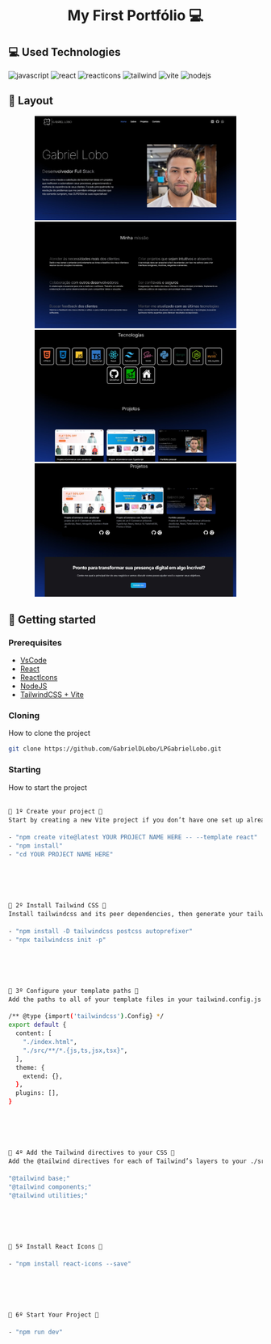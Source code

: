 [JAVASCRIPT__BADGE]: https://img.shields.io/badge/Javascript-000?style=for-the-badge&logo=javascript
[REACT__BADGE]: https://img.shields.io/badge/React-005CFE?style=for-the-badge&logo=react
[TAILWIND__BADGE]: https://img.shields.io/badge/-Tailwind%20CSS-%231a202c?style=for-the-badge&logo=tailwind-css
[VITE__BADGE]: https://img.shields.io/badge/Vite-646CFF?style=for-the-badge&logo=Vite&logoColor=white
[REACTICONS__BADGE]: https://img.shields.io/badge/React--Icons-61DAFB?style=for-the-badge&logo=react&logoColor=white
[NODEJS__BADGE]: https://camo.githubusercontent.com/0d58facab1be74748c39244ff3d990ae8ddd765af40263ed006219154ba90649/68747470733a2f2f696d672e736869656c64732e696f2f62616467652f6e6f64652e6a732d3644413535463f7374796c653d666f722d7468652d6261646765266c6f676f3d6e6f64652e6a73266c6f676f436f6c6f723d7768697465

<h1 align="center" style="font-weight: bold;">My First Portfólio 💻</h1>

<h2 id="layout">💻 Used Technologies</h2>

![javascript][JAVASCRIPT__BADGE]
![react][REACT__BADGE]
![reacticons][REACTICONS__BADGE]
![tailwind][TAILWIND__BADGE]
![vite][VITE__BADGE]
![nodejs][NODEJS__BADGE]


<h2 id="layout">🎨 Layout</h2>

<p align="center">
    <img src="https://github.com/GabrielDLobo/LPGabrielLobo/blob/main/src/assets/ImgPortfolioPessoalGabrielLobo.jpg" alt="Image Example" width="400px">
    <img src="https://github.com/GabrielDLobo/LPGabrielLobo/blob/main/src/assets/ImgPortfolioPessoalGabrielLoboAbout.jpg" alt="Image Example" width="400px">
    <img src="https://github.com/GabrielDLobo/LPGabrielLobo/blob/main/src/assets/ImgPortfolioPessoalGabrielLoboTechnologiesAndProjects.jpg" alt="Image Example" width="400px">
    <img src="https://github.com/GabrielDLobo/LPGabrielLobo/blob/main/src/assets/ImgPortfolioPessoalGabrielLoboContact.jpg" alt="Image Example" width="400px">
</p>

<h2 id="started">🚀 Getting started</h2>

<h3>Prerequisites</h3>

- [VsCode](https://code.visualstudio.com/download)
- [React](https://react.dev/learn/start-a-new-react-project)
- [ReactIcons](https://react-icons.github.io/react-icons/)
- [NodeJS](https://nodejs.org/pt)
- [TailwindCSS + Vite](https://tailwindcss.com/docs/guides/vite)


<h3>Cloning</h3>

How to clone the project

```bash
git clone https://github.com/GabrielDLobo/LPGabrielLobo.git
```

<h3>Starting</h3>

How to start the project

```bash

📌 1º Create your project 📌 
Start by creating a new Vite project if you don’t have one set up already. The most common approach is to use Create Vite.

- "npm create vite@latest YOUR PROJECT NAME HERE -- --template react"
- "npm install"
- "cd YOUR PROJECT NAME HERE"





📌 2º Install Tailwind CSS 📌
Install tailwindcss and its peer dependencies, then generate your tailwind.config.js and postcss.config.js files.

- "npm install -D tailwindcss postcss autoprefixer"
- "npx tailwindcss init -p"





📌 3º Configure your template paths 📌
Add the paths to all of your template files in your tailwind.config.js file.

/** @type {import('tailwindcss').Config} */
export default {
  content: [
    "./index.html",
    "./src/**/*.{js,ts,jsx,tsx}",
  ],
  theme: {
    extend: {},
  },
  plugins: [],
}





📌 4º Add the Tailwind directives to your CSS 📌
Add the @tailwind directives for each of Tailwind’s layers to your ./src/index.css file.

"@tailwind base;"
"@tailwind components;"
"@tailwind utilities;"





📌 5º Install React Icons 📌

- "npm install react-icons --save"





📌 6º Start Your Project 📌

- "npm run dev"

```
